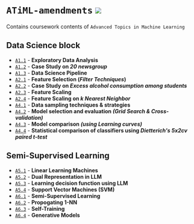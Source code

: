 # `ATiML-amendments` ![](https://img.shields.io/badge/Made%20with-Markdown-1f425f.svg)
Contains coursework contents of `Advanced Topics in Machine Learning`

## Data Science block
- [`A1.1`](https://github.com/ranjiGT/ATiML-amendments/blob/main/ML2/A1.1.rmd) - __Exploratory Data Analysis__
- [`A1.2`](https://github.com/ranjiGT/ATiML-amendments/blob/main/ML2/A1.2.Rmd) - __Case Study on _20 newsgroup___
- [`A1.3`](https://github.com/ranjiGT/ATiML-amendments/blob/main/ML2/A1.3.Rmd) - __Data Science Pipeline__
- [`A2.1`](https://github.com/ranjiGT/ATiML-amendments/blob/main/ML2/A2.1.Rmd) - __Feature Selection (_Filter Techniques_)__
- [`A2.2`](https://github.com/ranjiGT/ATiML-amendments/blob/main/ML2/A2.2.Rmd) - __Case Study on _Excess alcohol consumption among students___
- [`A2.3`](https://github.com/ranjiGT/ATiML-amendments/blob/main/ML2/A2.3.Rmd) - __Feature Scaling__
- [`A2.4`](https://github.com/ranjiGT/ATiML-amendments/blob/main/ML2/A2.4.Rmd) - __Feature Scaling on _k Nearest Neighbor___
- [`A4.1`](https://github.com/ranjiGT/ATiML-amendments/blob/main/ML2/A4.1.Rmd) - __Data sampling techniques & strategies__
- [`A4.2`](https://github.com/ranjiGT/ATiML-amendments/blob/main/ML2/A4.2.Rmd) - __Model selection and evaluation _(Grid Search & Cross-validation)___
- [`A4.3`](https://github.com/ranjiGT/ATiML-amendments/blob/main/ML2/A4.3.Rmd) -  __Model comparison _(using Learning curves)___
- [`A4.4`](https://github.com/ranjiGT/ATiML-amendments/blob/main/ML2/A4.4.Rmd) - __Statistical comparison of classifiers using _Dietterich's 5x2cv paired t-test___

## Semi-Supervised Learning
- [`A5.1`](https://github.com/ranjiGT/ATiML-amendments/blob/main/ML2/A5.1.Rmd) - __Linear Learning Machines__
- [`A5.2`](https://github.com/ranjiGT/ATiML-amendments/blob/main/ML2/A5.2.Rmd) - __Dual Representation in LLM__
- [`A5.3`](https://github.com/ranjiGT/ATiML-amendments/blob/main/ML2/A5.3.Rmd) - __Learning decision function using LLM__
- [`A5.4`](https://github.com/ranjiGT/ATiML-amendments/blob/main/ML2/A5.4.Rmd) - __Support Vector Machines (SVM)__
- [`A6.1`](https://github.com/ranjiGT/ATiML-amendments/blob/main/ML2/A6.1.Rmd) - __Semi-Supervised Learning__
- [`A6.2`](https://github.com/ranjiGT/ATiML-amendments/blob/main/ML2/A6.2.Rmd) - __Propogating 1-NN__
- [`A6.3`](https://github.com/ranjiGT/ATiML-amendments/blob/main/ML2/A6.3.Rmd) - __Self-Training__
- [`A6.4`](https://github.com/ranjiGT/ATiML-amendments/blob/main/ML2/A6.4.Rmd) - __Generative Models__
